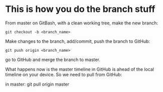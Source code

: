 # This is how you do the branch stuff

From master on GitBash, with a clean working tree, make the new branch:

    git checkout -b <branch_name>

Make changes to the branch, add/commit, push the branch to GitHub:

    git push origin <branch_name>

go to GitHub and merge the branch to master.

What happens now  is the master timeline in GitHub is ahead of the local timeline on your device. So we need to pull from GitHub:

in master: git pull origin master

